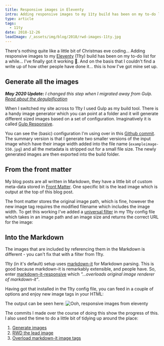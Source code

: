 ```yaml
---
title: Responsive images in Eleventy
intro: Adding responsive images to my 11ty build has been on my to-do list for a while… I've finally got it working 🎉
type: article
tags:
  - 11ty
date: 2018-12-26
leadImage: /_assets/img/blog/2018/rwd-images-11ty.jpg
---
```


There's nothing quite like a little bit of Christmas eve coding… Adding responsive images to my [Eleventy](https://www.11ty.io/) (11ty) build has been on my to-do list for a while… I've finally got it working 🎉. And on the basis that I couldn't find a write up of how other people have done it… this is how I've got mine set up.

## Generate all the images

_**May 2020 Update:** I changed this step when I migrated away from Gulp. [Read about the degulpification](/blog/2020/degulpification/)_

When I switched my site across to 11ty I used Gulp as my build tool. There is a handy image generator which you can point at a folder and it will generate different sized images based on a set of configuration. Imaginatively it is called [Gulp Responsive](https://www.npmjs.com/package/gulp-responsive).

You can see the (basic) configuration I'm using over in this [Github commit](https://github.com/jamesdoc/jamesdoc.com/blob/586e6e107ad8f83669831d7df73fe58af2bec676/gulpfile.js#L31-L53). The summary version is that I generate two smaller versions of the input image which have their image width added into the file name (`exampleimage-550.jpg`) and all the metadata is stripped out for a small file size. The newly generated images are then exported into the build folder.

## From the front matter

My blog posts are all written in Markdown, they have a little bit of custom meta-data stored in [Front Matter](https://www.11ty.io/docs/data-frontmatter/). One specific bit is the lead image which is output at the top of this blog post.

The front matter stores the original image path, which is fine, however the new image tag requires the modified filename which includes the image width. To get this working I've added a [universal filter](https://www.11ty.io/docs/filters/#universal-filters) in my 11ty config file which takes in an image path and an image size and returns the correct URL for the image:

<script src="https://gist.github.com/jamesdoc/a6b6c38b0b7e6addc1611c833dc7513e.js"></script>

## Into the Markdown

The images that are included by referencing them in the Markdown is different - you can't fix that with a filter from 11ty.

11ty (in it's default) setup uses [markdown-it](https://markdown-it.github.io/) for Markdown parsing. This is good because markdown-it is remarkably extensible, and people have. So, enter [markdown-it-responsive](https://www.npmjs.com/package/@gerhobbelt/markdown-it-responsive) which _"…overloads original image renderer of markdown-it"_.

Having got that installed in the 11ty config file, you can feed in a couple of options and enjoy new image tags in your HTML:

<script src="https://gist.github.com/jamesdoc/6e558599d462977aa3f32873662bc110.js"></script>

The output can be seen here:
![Ooh, responsive images from eleventy](/_assets/img/blog/2018/rwd-images-11ty.jpg)

The commits I made over the course of doing this show the progress of this. I also used the time to do a little bit of tidying up around the place:

1. [Generate images](https://github.com/jamesdoc/jamesdoc.com/commit/6d25c00d73071d004501044523e94b35ce119ef8)
2. [RWD the lead image](https://github.com/jamesdoc/jamesdoc.com/commit/7241215de159da6b2de7fcfb019bfb66de1f5691)
3. [Overload markdown-it image tags](https://github.com/jamesdoc/jamesdoc.com/commit/36f1c3972ba7837050d30cea485f977a5fe286bd)
